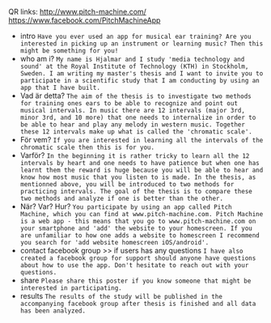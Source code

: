 QR links:
http://www.pitch-machine.com/
https://www.facebook.com/PitchMachineApp

- intro
  `Have you ever used an app for musical ear training? Are you interested in picking up an instrument or learning music? Then this might be something for you!`
- who am i?
  `My name is Hjalmar and I study 'media technology and sound' at the Royal Institute of Technology (KTH) in Stockholm, Sweden. I am writing my master's thesis and I want to invite you to participate in a scientific study that I am conducting by using an app that I have built.`
- Vad är detta?
  `The aim of the thesis is to investigate two methods for training ones ears to be able to recognize and point out musical intervals. In music there are 12 intervals (major 3rd, minor 3rd, and 10 more) that one needs to internalize in order to be able to hear and play any melody in western music. Together these 12 intervals make up what is called the 'chromatic scale'.`
- För vem?
  `If you are interested in learning all the intervals of the chromatic scale then this is for you.`
- Varför?
  `In the beginning it is rather tricky to learn all the 12 intervals by heart and one needs to have patience but when one has learnt them the reward is huge because you will be able to hear and know how most music that you listen to is made. In the thesis, as mentionned above, you will be introduced to two methods for practicing intervals. The goal of the thesis is to compare these two methods and analyze if one is better than the other.`
- När? Var? Hur?
  `You participate by using an app called Pitch Machine, which you can find at www.pitch-machine.com. Pitch Machine is a web app - this means that you go to www.pitch-machine.com on your smartphone and 'add' the website to your homescreen. If you are unfamiliar to how one adds a website to homescreen I recommend you search for 'add website homescreen iOS/android'.`
- contact facebook group >> if users has any questions
  `I have also created a facebook group for support should anyone have questions about how to use the app. Don't hesitate to reach out with your questions.`
- share
  `Please share this poster if you know someone that might be interested in participating.`
- results
  `The results of the study will be published in the accompanying facebook group after thesis is finished and all data has been analyzed.`
